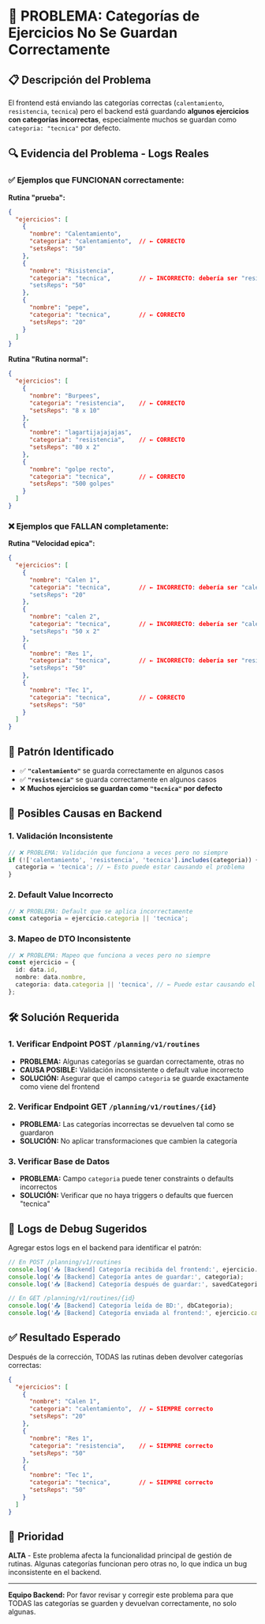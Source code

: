 # 🚨 PROBLEMA: Categorías de Ejercicios No Se Guardan Correctamente

## 📋 **Descripción del Problema**

El frontend está enviando las categorías correctas (`calentamiento`, `resistencia`, `tecnica`) pero el backend está guardando **algunos ejercicios con categorías incorrectas**, especialmente muchos se guardan como `categoria: "tecnica"` por defecto.

## 🔍 **Evidencia del Problema - Logs Reales**

### **✅ Ejemplos que FUNCIONAN correctamente:**

**Rutina "prueba":**
```json
{
  "ejercicios": [
    {
      "nombre": "Calentamiento",
      "categoria": "calentamiento",  // ← CORRECTO
      "setsReps": "50"
    },
    {
      "nombre": "Risistencia", 
      "categoria": "tecnica",        // ← INCORRECTO: debería ser "resistencia"
      "setsReps": "50"
    },
    {
      "nombre": "pepe",
      "categoria": "tecnica",        // ← CORRECTO
      "setsReps": "20"
    }
  ]
}
```

**Rutina "Rutina normal":**
```json
{
  "ejercicios": [
    {
      "nombre": "Burpees",
      "categoria": "resistencia",    // ← CORRECTO
      "setsReps": "8 x 10"
    },
    {
      "nombre": "lagartijajajajas",
      "categoria": "resistencia",    // ← CORRECTO
      "setsReps": "80 x 2"
    },
    {
      "nombre": "golpe recto",
      "categoria": "tecnica",        // ← CORRECTO
      "setsReps": "500 golpes"
    }
  ]
}
```

### **❌ Ejemplos que FALLAN completamente:**

**Rutina "Velocidad epica":**
```json
{
  "ejercicios": [
    {
      "nombre": "Calen 1",
      "categoria": "tecnica",        // ← INCORRECTO: debería ser "calentamiento"
      "setsReps": "20"
    },
    {
      "nombre": "calen 2",
      "categoria": "tecnica",        // ← INCORRECTO: debería ser "calentamiento"
      "setsReps": "50 x 2"
    },
    {
      "nombre": "Res 1",
      "categoria": "tecnica",        // ← INCORRECTO: debería ser "resistencia"
      "setsReps": "50"
    },
    {
      "nombre": "Tec 1",
      "categoria": "tecnica",        // ← CORRECTO
      "setsReps": "50"
    }
  ]
}
```

## 🎯 **Patrón Identificado**

- ✅ **`"calentamiento"`** se guarda correctamente en algunos casos
- ✅ **`"resistencia"`** se guarda correctamente en algunos casos
- ❌ **Muchos ejercicios se guardan como `"tecnica"` por defecto**

## 🔧 **Posibles Causas en Backend**

### **1. Validación Inconsistente**
```typescript
// ❌ PROBLEMA: Validación que funciona a veces pero no siempre
if (!['calentamiento', 'resistencia', 'tecnica'].includes(categoria)) {
  categoria = 'tecnica'; // ← Esto puede estar causando el problema
}
```

### **2. Default Value Incorrecto**
```typescript
// ❌ PROBLEMA: Default que se aplica incorrectamente
const categoria = ejercicio.categoria || 'tecnica';
```

### **3. Mapeo de DTO Inconsistente**
```typescript
// ❌ PROBLEMA: Mapeo que funciona a veces pero no siempre
const ejercicio = {
  id: data.id,
  nombre: data.nombre,
  categoria: data.categoria || 'tecnica', // ← Puede estar causando el problema
};
```

## 🛠️ **Solución Requerida**

### **1. Verificar Endpoint POST `/planning/v1/routines`**
- **PROBLEMA:** Algunas categorías se guardan correctamente, otras no
- **CAUSA POSIBLE:** Validación inconsistente o default value incorrecto
- **SOLUCIÓN:** Asegurar que el campo `categoria` se guarde exactamente como viene del frontend

### **2. Verificar Endpoint GET `/planning/v1/routines/{id}`**
- **PROBLEMA:** Las categorías incorrectas se devuelven tal como se guardaron
- **SOLUCIÓN:** No aplicar transformaciones que cambien la categoría

### **3. Verificar Base de Datos**
- **PROBLEMA:** Campo `categoria` puede tener constraints o defaults incorrectos
- **SOLUCIÓN:** Verificar que no haya triggers o defaults que fuercen "tecnica"

## 📝 **Logs de Debug Sugeridos**

Agregar estos logs en el backend para identificar el patrón:

```typescript
// En POST /planning/v1/routines
console.log('📥 [Backend] Categoría recibida del frontend:', ejercicio.categoria);
console.log('📥 [Backend] Categoría antes de guardar:', categoria);
console.log('📥 [Backend] Categoría después de guardar:', savedCategoria);

// En GET /planning/v1/routines/{id}  
console.log('📤 [Backend] Categoría leída de BD:', dbCategoria);
console.log('📤 [Backend] Categoría enviada al frontend:', ejercicio.categoria);
```

## ✅ **Resultado Esperado**

Después de la corrección, TODAS las rutinas deben devolver categorías correctas:

```json
{
  "ejercicios": [
    {
      "nombre": "Calen 1",
      "categoria": "calentamiento",  // ← SIEMPRE correcto
      "setsReps": "20"
    },
    {
      "nombre": "Res 1", 
      "categoria": "resistencia",    // ← SIEMPRE correcto
      "setsReps": "50"
    },
    {
      "nombre": "Tec 1",
      "categoria": "tecnica",        // ← SIEMPRE correcto
      "setsReps": "50"
    }
  ]
}
```

## 🚀 **Prioridad**

**ALTA** - Este problema afecta la funcionalidad principal de gestión de rutinas. Algunas categorías funcionan pero otras no, lo que indica un bug inconsistente en el backend.

---

**Equipo Backend:** Por favor revisar y corregir este problema para que TODAS las categorías se guarden y devuelvan correctamente, no solo algunas. 
